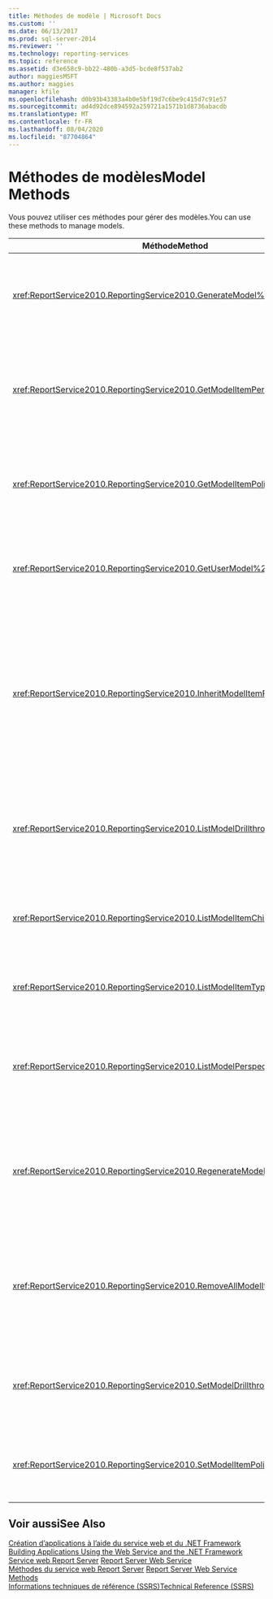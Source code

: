 ```yaml
---
title: Méthodes de modèle | Microsoft Docs
ms.custom: ''
ms.date: 06/13/2017
ms.prod: sql-server-2014
ms.reviewer: ''
ms.technology: reporting-services
ms.topic: reference
ms.assetid: d3e658c9-bb22-480b-a3d5-bcde8f537ab2
author: maggiesMSFT
ms.author: maggies
manager: kfile
ms.openlocfilehash: d0b93b43383a4b0e5bf19d7c6be9c415d7c91e57
ms.sourcegitcommit: ad4d92dce894592a259721a1571b1d8736abacdb
ms.translationtype: MT
ms.contentlocale: fr-FR
ms.lasthandoff: 08/04/2020
ms.locfileid: "87704864"
---
```

# <a name="model-methods"></a><span data-ttu-id="740d7-102">Méthodes de modèles</span><span class="sxs-lookup"><span data-stu-id="740d7-102">Model Methods</span></span>
  <span data-ttu-id="740d7-103">Vous pouvez utiliser ces méthodes pour gérer des modèles.</span><span class="sxs-lookup"><span data-stu-id="740d7-103">You can use these methods to manage models.</span></span>  
  
|<span data-ttu-id="740d7-104">Méthode</span><span class="sxs-lookup"><span data-stu-id="740d7-104">Method</span></span>|<span data-ttu-id="740d7-105">Action</span><span class="sxs-lookup"><span data-stu-id="740d7-105">Action</span></span>|  
|------------|------------|  
|<xref:ReportService2010.ReportingService2010.GenerateModel%2A>|<span data-ttu-id="740d7-106">Génère un modèle par défaut au-dessus d'une source de données partagée.</span><span class="sxs-lookup"><span data-stu-id="740d7-106">Generates a default model on top of a shared data source.</span></span>|  
|<xref:ReportService2010.ReportingService2010.GetModelItemPermissions%2A>|<span data-ttu-id="740d7-107">Récupère les autorisations utilisateur associées à l’élément de modèle.</span><span class="sxs-lookup"><span data-stu-id="740d7-107">Retrieves the user permissions that are associated with the model item.</span></span>|  
|<xref:ReportService2010.ReportingService2010.GetModelItemPolicies%2A>|<span data-ttu-id="740d7-108">Récupère les stratégies associées à un élément de modèle.</span><span class="sxs-lookup"><span data-stu-id="740d7-108">Retrieves the policies that are associated with a model item.</span></span>|  
|<xref:ReportService2010.ReportingService2010.GetUserModel%2A>|<span data-ttu-id="740d7-109">Retourne la partie sémantique d'un modèle pour l'utilisateur actuel.</span><span class="sxs-lookup"><span data-stu-id="740d7-109">Returns the semantic piece of a model for the current user.</span></span>|  
|<xref:ReportService2010.ReportingService2010.InheritModelItemParentSecurity%2A>|<span data-ttu-id="740d7-110">Supprime les stratégies associées à un élément de modèle et fait en sorte que l'élément de modèle hérite les stratégies de son parent.</span><span class="sxs-lookup"><span data-stu-id="740d7-110">Deletes the policies that are associated with a model item and causes the model item to inherit the policies from its parent.</span></span>|  
|<xref:ReportService2010.ReportingService2010.ListModelDrillthroughReports%2A>|<span data-ttu-id="740d7-111">Répertorie les rapports d’extraction associés à une entité dans un modèle.</span><span class="sxs-lookup"><span data-stu-id="740d7-111">Lists drillthrough reports that are associated with an entity in a model.</span></span>|  
|<xref:ReportService2010.ReportingService2010.ListModelItemChildren%2A>|<span data-ttu-id="740d7-112">Retourne un tableau d'éléments enfants d'un élément de modèle.</span><span class="sxs-lookup"><span data-stu-id="740d7-112">Returns an array of model item child elements.</span></span>|  
|<xref:ReportService2010.ReportingService2010.ListModelItemTypes%2A>|<span data-ttu-id="740d7-113">Retourne une liste de types d'élément de modèle pris en charge.</span><span class="sxs-lookup"><span data-stu-id="740d7-113">Returns a list of supported model item types.</span></span>|  
|<xref:ReportService2010.ReportingService2010.ListModelPerspectives%2A>|<span data-ttu-id="740d7-114">Répertorie les modèles et les perspectives disponibles pour l’utilisateur.</span><span class="sxs-lookup"><span data-stu-id="740d7-114">Lists models and perspectives that are available to the user.</span></span>|  
|<xref:ReportService2010.ReportingService2010.RegenerateModel%2A>|<span data-ttu-id="740d7-115">Met à jour un modèle existant d'après les modifications du schéma de source de données.</span><span class="sxs-lookup"><span data-stu-id="740d7-115">Updates an existing model based on changes to the data source schema.</span></span>|  
|<xref:ReportService2010.ReportingService2010.RemoveAllModelItemPolicies%2A>|<span data-ttu-id="740d7-116">Supprime toutes les stratégies associées aux éléments de modèle dans le modèle spécifié.</span><span class="sxs-lookup"><span data-stu-id="740d7-116">Deletes all policies that are associated with model items in the specified model.</span></span>|  
|<xref:ReportService2010.ReportingService2010.SetModelDrillthroughReports%2A>|<span data-ttu-id="740d7-117">Associe un jeu de rapports d'extraction avec un modèle.</span><span class="sxs-lookup"><span data-stu-id="740d7-117">Associates a set of drillthrough reports together with a model.</span></span>|  
|<xref:ReportService2010.ReportingService2010.SetModelItemPolicies%2A>|<span data-ttu-id="740d7-118">Définit les stratégies de sécurité sur un élément de modèle.</span><span class="sxs-lookup"><span data-stu-id="740d7-118">Sets security policies on a model item.</span></span>|  
  
## <a name="see-also"></a><span data-ttu-id="740d7-119">Voir aussi</span><span class="sxs-lookup"><span data-stu-id="740d7-119">See Also</span></span>  
 <span data-ttu-id="740d7-120">[Création d’applications à l’aide du service web et du .NET Framework](../net-framework/building-applications-using-the-web-service-and-the-net-framework.md) </span><span class="sxs-lookup"><span data-stu-id="740d7-120">[Building Applications Using the Web Service and the .NET Framework](../net-framework/building-applications-using-the-web-service-and-the-net-framework.md) </span></span>  
 <span data-ttu-id="740d7-121">[Service web Report Server](../report-server-web-service.md) </span><span class="sxs-lookup"><span data-stu-id="740d7-121">[Report Server Web Service](../report-server-web-service.md) </span></span>  
 <span data-ttu-id="740d7-122">[Méthodes du service web Report Server](report-server-web-service-methods.md) </span><span class="sxs-lookup"><span data-stu-id="740d7-122">[Report Server Web Service Methods](report-server-web-service-methods.md) </span></span>  
 [<span data-ttu-id="740d7-123">Informations techniques de référence &#40;SSRS&#41;</span><span class="sxs-lookup"><span data-stu-id="740d7-123">Technical Reference &#40;SSRS&#41;</span></span>](../../technical-reference-ssrs.md)  
  
  
